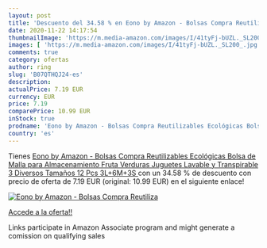 ```yaml
---
layout: post
title: 'Descuento del 34.58 % en Eono by Amazon - Bolsas Compra Reutiliza'
date: 2020-11-22 14:17:54
thumbnailImage: 'https://m.media-amazon.com/images/I/41tyFj-bUZL._SL200_.jpg'
images: [ 'https://m.media-amazon.com/images/I/41tyFj-bUZL._SL200_.jpg' ]
comments: true
category: ofertas
author: ring
slug: 'B07QTHQJ24-es'
description:
actualPrice: 7.19 EUR
currency: EUR
price: 7.19
comparePrice: 10.99 EUR
inStock: true
prodname: 'Eono by Amazon - Bolsas Compra Reutilizables Ecológicas Bolsa de Malla para Almacenamiento Fruta Verduras Juguetes Lavable y Transpirable 3 Diversos Tamaños  12 Pcs  3L+6M+3S '
country: 'es'
---
```


Tienes [Eono by Amazon - Bolsas Compra Reutilizables Ecológicas Bolsa de Malla para Almacenamiento Fruta Verduras Juguetes Lavable y Transpirable 3 Diversos Tamaños  12 Pcs  3L+6M+3S ](https://www.amazon.es/dp/B07QTHQJ24/?tag=tolees-21) con un 34.58 % de descuento con precio de oferta de 7.19 EUR (original: 10.99 EUR) en el siguiente enlace!

[![Eono by Amazon - Bolsas Compra Reutiliza](https://m.media-amazon.com/images/I/41tyFj-bUZL._SL200_.jpg)](https://www.amazon.es/dp/B07QTHQJ24/?tag=tolees-21)

[Accede a la oferta!!](https://www.amazon.es/dp/B07QTHQJ24/?tag=tolees-21)

Links participate in Amazon Associate program and might generate a comission on qualifying sales


